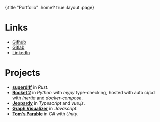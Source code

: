 {:title "Portfolio"
 :home? true
 :layout :page}

# Links

- [Github](https://github.com/cheukyin699)
- [Gitlab](https://gitlab.com/chucksys)
- [LinkedIn](https://www.linkedin.com/in/cheukyin)

# Projects

- **[superdiff](https://github.com/cheukyin699/superdiff)** in *Rust*.
- **[Rocket 2](https://github.com/ubclaunchpad/rocket2)** in *Python* with *mypy* type-checking, hosted with
  auto ci/cd with *Inertia* and *docker-compose*.
- **[Jeopardy](https://gitlab.com/chucksys/jeopardy-vue)** in *Typescript* and *vue.js*.
- **[Graph Visualizer](https://github.com/cheukyin699/graph-viz-js)** in *Javascript*.
- **[Tom's Parable](https://github.com/cheukyin699/operation-omega)** in *C#* with *Unity*.
